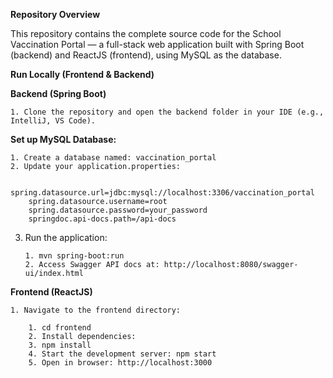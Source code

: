 **Repository Overview**

This repository contains the complete source code for the School Vaccination Portal — a full-stack web application built with Spring Boot (backend) and ReactJS (frontend), using MySQL as the database.

**Run Locally (Frontend & Backend)**

**Backend (Spring Boot)**

	1. Clone the repository and open the backend folder in your IDE (e.g., IntelliJ, VS Code).

**Set up MySQL Database:**

	1. Create a database named: vaccination_portal
	2. Update your application.properties:

		spring.datasource.url=jdbc:mysql://localhost:3306/vaccination_portal
		spring.datasource.username=root
		spring.datasource.password=your_password
		springdoc.api-docs.path=/api-docs
	
 3. Run the application:
    
		1. mvn spring-boot:run
		2. Access Swagger API docs at: http://localhost:8080/swagger-ui/index.html

**Frontend (ReactJS)**

	1. Navigate to the frontend directory:
 
		1. cd frontend
		2. Install dependencies:
		3. npm install
		4. Start the development server: npm start
		5. Open in browser: http://localhost:3000
